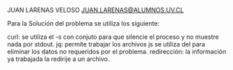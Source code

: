 JUAN LARENAS VELOSO
JUAN.LARENAS@ALUMNOS.UV.CL

Para la Solución del problema se utiliza los siguiente:

curl: se utiliza el -s con conjuto para que silencie el proceso y no muestre nada por stdout.
jq: permite trabajar los archivos js se utiliza del para eliminar los datos no requeridos por el problema.
redirección: la información ya trabajada la redirije a un archivo.

